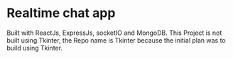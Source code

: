 # Realtime chat app

Built with ReactJs, ExpressJs, socketIO and MongoDB.
This Project is not built using Tkinter, the Repo name is Tkinter because the initial plan was to build using Tkinter.


